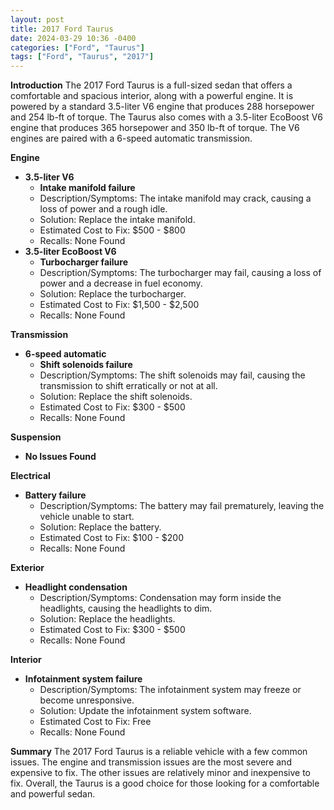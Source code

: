 ```yaml
---
layout: post
title: 2017 Ford Taurus
date: 2024-03-29 10:36 -0400
categories: ["Ford", "Taurus"]
tags: ["Ford", "Taurus", "2017"]
---
```

**Introduction**
The 2017 Ford Taurus is a full-sized sedan that offers a comfortable and spacious interior, along with a powerful engine. It is powered by a standard 3.5-liter V6 engine that produces 288 horsepower and 254 lb-ft of torque. The Taurus also comes with a 3.5-liter EcoBoost V6 engine that produces 365 horsepower and 350 lb-ft of torque. The V6 engines are paired with a 6-speed automatic transmission.

**Engine**
* **3.5-liter V6**
    * **Intake manifold failure**
    * Description/Symptoms: The intake manifold may crack, causing a loss of power and a rough idle.
    * Solution: Replace the intake manifold.
    * Estimated Cost to Fix: $500 - $800
    * Recalls: None Found
* **3.5-liter EcoBoost V6**
    * **Turbocharger failure**
    * Description/Symptoms: The turbocharger may fail, causing a loss of power and a decrease in fuel economy.
    * Solution: Replace the turbocharger.
    * Estimated Cost to Fix: $1,500 - $2,500
    * Recalls: None Found

**Transmission**
* **6-speed automatic**
    * **Shift solenoids failure**
    * Description/Symptoms: The shift solenoids may fail, causing the transmission to shift erratically or not at all.
    * Solution: Replace the shift solenoids.
    * Estimated Cost to Fix: $300 - $500
    * Recalls: None Found

**Suspension**
* **No Issues Found**

**Electrical**
* **Battery failure**
    * Description/Symptoms: The battery may fail prematurely, leaving the vehicle unable to start.
    * Solution: Replace the battery.
    * Estimated Cost to Fix: $100 - $200
    * Recalls: None Found

**Exterior**
* **Headlight condensation**
    * Description/Symptoms: Condensation may form inside the headlights, causing the headlights to dim.
    * Solution: Replace the headlights.
    * Estimated Cost to Fix: $300 - $500
    * Recalls: None Found

**Interior**
* **Infotainment system failure**
    * Description/Symptoms: The infotainment system may freeze or become unresponsive.
    * Solution: Update the infotainment system software.
    * Estimated Cost to Fix: Free
    * Recalls: None Found

**Summary**
The 2017 Ford Taurus is a reliable vehicle with a few common issues. The engine and transmission issues are the most severe and expensive to fix. The other issues are relatively minor and inexpensive to fix. Overall, the Taurus is a good choice for those looking for a comfortable and powerful sedan.

